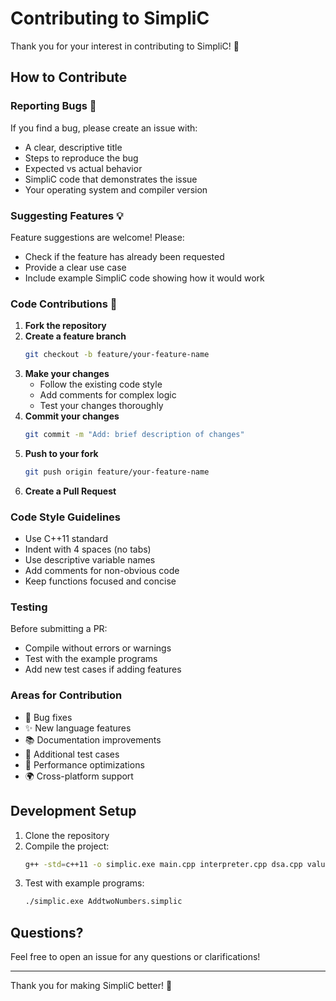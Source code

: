 # Contributing to SimpliC

Thank you for your interest in contributing to SimpliC! 🎉

## How to Contribute

### Reporting Bugs 🐛

If you find a bug, please create an issue with:
- A clear, descriptive title
- Steps to reproduce the bug
- Expected vs actual behavior
- SimpliC code that demonstrates the issue
- Your operating system and compiler version

### Suggesting Features 💡

Feature suggestions are welcome! Please:
- Check if the feature has already been requested
- Provide a clear use case
- Include example SimpliC code showing how it would work

### Code Contributions 🔧

1. **Fork the repository**
2. **Create a feature branch**
   ```bash
   git checkout -b feature/your-feature-name
   ```
3. **Make your changes**
   - Follow the existing code style
   - Add comments for complex logic
   - Test your changes thoroughly
4. **Commit your changes**
   ```bash
   git commit -m "Add: brief description of changes"
   ```
5. **Push to your fork**
   ```bash
   git push origin feature/your-feature-name
   ```
6. **Create a Pull Request**

### Code Style Guidelines

- Use C++11 standard
- Indent with 4 spaces (no tabs)
- Use descriptive variable names
- Add comments for non-obvious code
- Keep functions focused and concise

### Testing

Before submitting a PR:
- Compile without errors or warnings
- Test with the example programs
- Add new test cases if adding features

### Areas for Contribution

- 🔧 Bug fixes
- ✨ New language features
- 📚 Documentation improvements
- 🧪 Additional test cases
- 🎯 Performance optimizations
- 🌍 Cross-platform support

## Development Setup

1. Clone the repository
2. Compile the project:
   ```bash
   g++ -std=c++11 -o simplic.exe main.cpp interpreter.cpp dsa.cpp value_impl.cpp
   ```
3. Test with example programs:
   ```bash
   ./simplic.exe AddtwoNumbers.simplic
   ```

## Questions?

Feel free to open an issue for any questions or clarifications!

---

Thank you for making SimpliC better! 🚀
